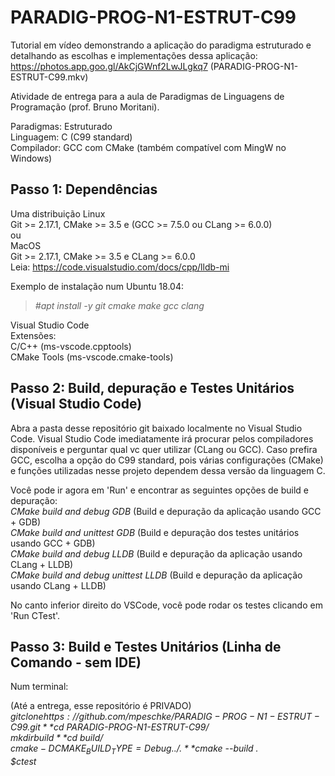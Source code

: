 # PARADIG-PROG-N1-ESTRUT-C99

Tutorial em vídeo demonstrando a aplicação do paradigma estruturado e detalhando as escolhas e implementações dessa aplicação: https://photos.app.goo.gl/AkCjGWnf2LwJLgkq7 (PARADIG-PROG-N1-ESTRUT-C99.mkv)  

Atividade de entrega para a aula de Paradigmas de Linguagens de Programação (prof. Bruno Moritani).  

Paradigmas: Estruturado  
Linguagem: C (C99 standard)  
Compilador: GCC com CMake (também compatível com MingW no Windows)  

## Passo 1: Dependências

Uma distribuição Linux  
Git >= 2.17.1, CMake >= 3.5 e (GCC >= 7.5.0 ou CLang >= 6.0.0)  
ou  
MacOS  
Git >= 2.17.1, CMake >= 3.5 e CLang >= 6.0.0  
Leia: https://code.visualstudio.com/docs/cpp/lldb-mi  

Exemplo de instalação num Ubuntu 18.04:  
>*#apt install -y git cmake make gcc clang*

Visual Studio Code  
Extensões:  
C/C++ (ms-vscode.cpptools)  
CMake Tools (ms-vscode.cmake-tools)  

## Passo 2: Build, depuração e Testes Unitários (Visual Studio Code)

Abra a pasta desse repositório git baixado localmente no Visual Studio Code. Visual Studio Code imediatamente irá procurar pelos compiladores disponíveis e perguntar qual vc quer utilizar (CLang ou GCC). Caso prefira GCC, escolha a opção do C99 standard, pois várias configurações (CMake) e funções utilizadas nesse projeto dependem dessa versão da linguagem C.

Você pode ir agora em 'Run' e encontrar as seguintes opções de build e depuração:  
*CMake build and debug GDB* (Build e depuração da aplicação usando GCC + GDB)  
*CMake build and unittest GDB* (Build e depuração dos testes unitários usando GCC + GDB)  
*CMake build and debug LLDB* (Build e depuração da aplicação usando CLang + LLDB)  
*CMake build and debug unittest LLDB* (Build e depuração da aplicação usando CLang + LLDB)  

No canto inferior direito do VSCode, você pode rodar os testes clicando em 'Run CTest'.

## Passo 3: Build e Testes Unitários (Linha de Comando - sem IDE)

Num terminal:  

(Até a entrega, esse repositório é PRIVADO)  
*$git clone https://github.com/mpeschke/PARADIG-PROG-N1-ESTRUT-C99.git*  
*$cd PARADIG-PROG-N1-ESTRUT-C99/*  
*$mkdir build*  
*$cd build/*  
*$cmake -DCMAKE_BUILD_TYPE=Debug ../.*  
*$cmake --build .*  
*$ctest*
